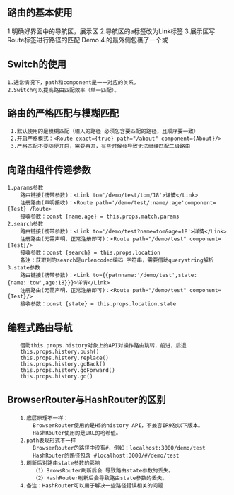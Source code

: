 ## 路由的基本使用
   1.明确好界面中的导航区，展示区
   2.导航区的a标签改为Link标签
   3.展示区写Route标签进行路径的匹配
        <Link to="/xxx"> Demo </Link>
        <Route path="/xxx" component={Demo}/>
   4.<App>的最外侧包裹了一个<BrowserRouter>或<HashRouter>
   

## Switch的使用
    1.通常情况下，path和component是一一对应的关系。
    2.Switch可以提高路由匹配效率（单一匹配）。

## 路由的严格匹配与模糊匹配
     1.默认使用的是模糊匹配（输入的路径 必须包含要匹配的路径，且顺序要一致）
     2.开启严格模式：<Route exact={true} path="/about" component={About}/>
     3.严格匹配不要随便开启，需要再开，有些时候会导致无法继续匹配二级路由

## 向路由组件传递参数
    1.params参数
        路由链接(携带参数)：<Link to='/demo/test/tom/18'>详情</Link>
        注册路由(声明接收)：<Route path='/demo/test/:name/:age'component={Test} /Route>
        接收参数：const {name,age} = this.props.match.params
    2.search参数
        路由链接(携带参数)：<Link to='/demo/test?name=tom&age=18'>详情</Link>
        注册路由(无需声明，正常注册即可)：<Route path="/demo/test" component={Test}/>
        接收参数：const {search} = this.props.location
        备注：获取到的search是urlencoded编码 字符串，需要借助querystring解析
    3.state参数
        路由链接(携带参数)：<Link to={{patnname:'/demo/test',state:{name:'tow',age:18}}}>详情</Link>
        注册路由(无需声明，正常注册即可)：<Route path="/demo/test" component={Test}/>
        接收参数：const {state} = this.props.location.state

## 编程式路由导航
        借助this.props.history对象上的API对操作路由跳转，前进，后退
        this.props.history.push()
        this.props.history.replace()
        this.props.history.goBack()
        this.props.history.goForward()
        this.props.history.go()

## BrowserRouter与HashRouter的区别
        1.底层原理不一样：
            BrowserRouter使用的是H5的history API，不兼容IR9及以下版本。
            HashRouter使用的是URL的哈希值。
        2.path表现形式不一样
            BrowserRouter的路径中没有#，例如：localhost:3000/demo/test
            HashRouter的路径包含 #localhost:3000/#/demo/test
        3.刷新后对路由state参数的影响
            （1）BrowsRouter刷新后会 导致路由state参数的丢失。
            （2）HashRouter刷新后会导致路由state参数的丢失。
        4.备注：HashRouter可以用于解决一些路径错误相关的问题